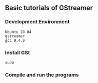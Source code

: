 ## Basic tutorials of GStreamer

### Development Environment
```
Ubuntu 20.04
gstreamer 
gcc 9.4.0
```
### Install GSt

```
sudo 
```

### Compile and run the programs
```

```
